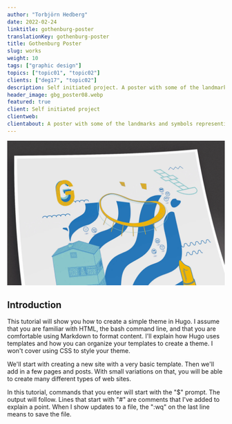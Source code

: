 ```yaml
---
author: "Torbjörn Hedberg"
date: 2022-02-24
linktitle: gothenburg-poster
translationKey: gothenburg-poster
title: Gothenburg Poster
slug: works
weight: 10
tags: ["graphic design"]
topics: ["topic01", "topic02"]
clients: ["deg17", "topic02"]
description: Self initiated project. A poster with some of the landmarks and symbols representing the city of Gothenburg.
header_image: gbg_poster08.webp
featured: true
client: Self initiated project
clientweb:
clientabout: A poster with some of the landmarks and symbols representing the city of Gothenburg.
---
```


![Header example](gbg_poster08.webp)

## Introduction

This tutorial will show you how to create a simple theme in Hugo. I assume that you are familiar with HTML, the bash command line, and that you are comfortable using Markdown to format content. I'll explain how Hugo uses templates and how you can organize your templates to create a theme. I won't cover using CSS to style your theme.

We'll start with creating a new site with a very basic template. Then we'll add in a few pages and posts. With small variations on that, you will be able to create many different types of web sites.

In this tutorial, commands that you enter will start with the "$" prompt. The output will follow. Lines that start with "#" are comments that I've added to explain a point. When I show updates to a file, the ":wq" on the last line means to save the file.